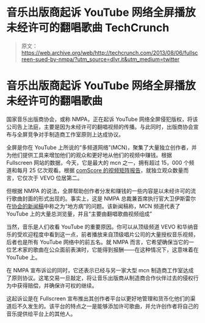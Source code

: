# 音乐出版商起诉 YouTube 网络全屏播放未经许可的翻唱歌曲 TechCrunch

> 原文：<https://web.archive.org/web/http://techcrunch.com/2013/08/06/fullscreen-sued-by-nmpa/?utm_source=dlvr.it&utm_medium=twitter>

# 音乐出版商起诉 YouTube 网络全屏播放未经许可的翻唱歌曲

国家音乐出版商协会，或称 NMPA，正在起诉 YouTube 网络全屏侵犯版权，将该公司告上法庭，主要是因为未经许可的翻唱视频的传播。与此同时，出版商协会宣布与全屏竞争对手制造商工作室原则上达成协议。

全屏是你在 YouTube 上所说的“多频道网络”(MCN)，聚集了大量独立创作者，并为他们提供工具来增加他们的观众和更好地从他们的视频中赚钱。根据 Fullscreen 网站的数据，今天，它是最大的 mcn 之一，拥有超过 15，000 个频道和每月 25 亿次观看。根据 [comScore 的视频矩阵报告](https://web.archive.org/web/20230131000132/http://www.comscore.com/Insights/Press_Releases/2013/7/comScore_Releases_June_2013_U.S._Online_Video_Rankings)，就独立观众数量而言，它仅次于 VEVO 位居第二。

但根据 NMPA 的说法，全屏帮助创作者分发和赚钱的一些内容是以未经许可的流行歌曲封面的形式出现的。事实上，这是 NMPA 总裁兼首席执行官大卫伊斯雷尔在[协会的新闻稿](https://web.archive.org/web/20230131000132/http://www.nmpa.org/media/showrelease.asp?id=228)中称之为“地方病”的问题。该新闻稿称，MCN 频道代表了 YouTube 上的大量总浏览量，并且“主要由翻唱歌曲视频组成”

当然，音乐是人们收看 YouTube 的重要原因。你可以从顶级频道 VEVO 和华纳音乐的受欢迎程度中看到这一点，前者播放来自顶级唱片公司的大量授权音乐视频，后者也是所有 YouTube 网络中的前五名。就 NMPA 而言，它希望确保当它的一位艺术家的歌曲在公众面前表演时，它能得到报酬——在这种情况下，这意味着在 YouTube 上。

在 NMPA 宣布诉讼的同时，它还表示已经与另一家大型 mcn 制造商工作室达成了原则协议。这笔交易一旦敲定，将让音乐出版商从制造商合作伙伴过去的侵权行为中获得赔偿，并确保许可权的继续。

这起诉讼是在 Fullscreen 宣布推出其创作者平台以更好地管理和货币化他们的渠道后不久发生的。该平台的特点之一是能够添加许可歌曲，并允许创作者将自己的音乐提供给平台上的其他人。